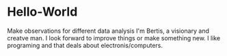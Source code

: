 # Hello-World
Make observations for different data analysis
I'm Bertis, a visionary and creatve man. I look forward to improve things or make something new. I like programing and that deals about electronis/computers.
